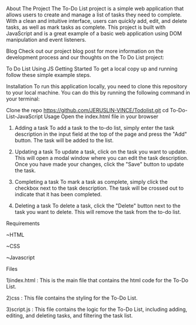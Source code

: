  
About The Project
The To-Do List project is a simple web application that allows users to create and manage a list of tasks they need to complete. With a clean and intuitive interface, users can quickly add, edit, and delete tasks, as well as mark tasks as complete. This project is built with JavaScript and is a great example of a basic web application using DOM manipulation and event listeners.

Blog
Check out our project blog post for more information on the development process and our thoughts on the To Do List project:

To Do List Using JS
Getting Started
To get a local copy up and running follow these simple example steps.

Installation
To run this application locally, you need to clone this repository to your local machine. You can do this by running the following command in your terminal:

Clone the repo https://github.com/JERUSLIN-VINCE/Todolist.git 
cd To-Do-List-JavaScript
Usage
Open the index.html file in your browser
1. Adding a task
To add a task to the to-do list, simply enter the task description in the input field at the top of the page and press the "Add" button. The task will be added to the list.

2. Updating a task
To update a task, click on the task you want to update. This will open a modal window where you can edit the task description. Once you have made your changes, click the "Save" button to update the task.

3. Completing a task
To mark a task as complete, simply click the checkbox next to the task description. The task will be crossed out to indicate that it has been completed.

4. Deleting a task
To delete a task, click the "Delete" button next to the task you want to delete. This will remove the task from the to-do list.

Requirements

   ~HTML
  
   ~CSS
   
   ~Javascript

Files

1)index.html : This is the main file that contains the html code for the To-Do List.

2)css : This file contains the styling for the To-Do List.

3)script.js : This file contains the logic for the To-Do List, including adding, editing, and deleting tasks, and filtering the task list.
